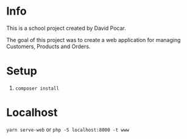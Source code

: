 # Info

This is a school project created by David Pocar.

The goal of this project was to create a web application for managing Customers, Products and Orders.

# Setup

1. `composer install`

# Localhost

`yarn serve-web`
or
`php -S localhost:8000 -t www` 

